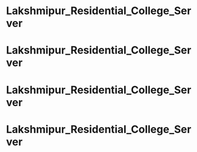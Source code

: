 # Lakshmipur_Residential_College_Server
# Lakshmipur_Residential_College_Server
# Lakshmipur_Residential_College_Server
# Lakshmipur_Residential_College_Server
